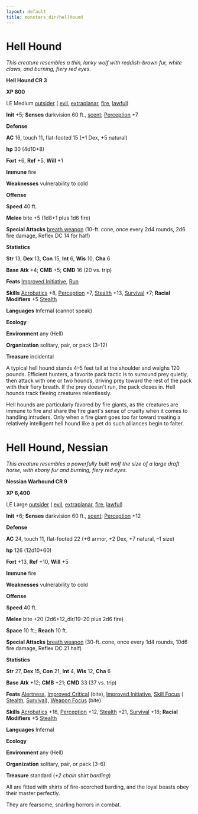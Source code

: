 ```yaml
---
layout: default
title: monsters_dir/hellHound
---
```

# Hell Hound

_This creature resembles a thin, lanky wolf with reddish-brown fur, white claws, and burning, fiery red eyes._

**Hell Hound CR 3**

**XP 800**

LE Medium [outsider](creatureTypes#_outsider) ( [evil](creatureTypes#_evil-subtype), [extraplanar](creatureTypes#_extraplanar-subtype), [fire](creatureTypes#_fire-subtype), [lawful](creatureTypes#_lawful-subtype))

**Init** +5; **Senses** darkvision 60 ft., [scent](universalMonsterRules#_scent); [Perception](../skills_dir/perception#_perception) +7

**Defense**

**AC** 16, touch 11, flat-footed 15 (+1 Dex, +5 natural)

**hp** 30 (4d10+8)

**Fort** +6, **Ref** +5, **Will** +1

**Immune** fire

**Weaknesses** vulnerability to cold

**Offense**

**Speed** 40 ft.

**Melee** bite +5 (1d8+1 plus 1d6 fire)

**Special Attacks** [breath weapon](universalMonsterRules#_breath-weapon) (10-ft. cone, once every 2d4 rounds, 2d6 fire damage, Reflex DC 14 for half)

**Statistics**

**Str** 13, **Dex** 13, **Con** 15, **Int** 6, **Wis** 10, **Cha** 6

**Base**  **Atk** +4; **CMB** +5; **CMD** 16 (20 vs. trip)

**Feats** [Improved Initiative](../feats#_improved-initiative), [Run](../feats#_run)

**Skills** [Acrobatics](../skills_dir/acrobatics#_acrobatics) +8, [Perception](../skills_dir/perception#_perception) +7, [Stealth](../skills_dir/stealth#_stealth) +13, [Survival](../skills_dir/survival#_survival) +7; **Racial Modifiers** +5 [Stealth](../skills_dir/stealth#_stealth)

**Languages** Infernal (cannot speak)

**Ecology**

**Environment** any (Hell)

**Organization** solitary, pair, or pack (3–12)

**Treasure** incidental

A typical hell hound stands 4–5 feet tall at the shoulder and weighs 120 pounds. Efficient hunters, a favorite pack tactic is to surround prey quietly, then attack with one or two hounds, driving prey toward the rest of the pack with their fiery breath. If the prey doesn't run, the pack closes in. Hell hounds track fleeing creatures relentlessly.

Hell hounds are particularly favored by fire giants, as the creatures are immune to fire and share the fire giant's sense of cruelty when it comes to handling intruders. Only when a fire giant goes too far toward treating a relatively intelligent hell hound like a pet do such alliances begin to falter.

# Hell Hound, Nessian

_This creature resembles a powerfully built wolf the size of a large draft horse, with ebony fur and burning, fiery red eyes._

**Nessian Warhound CR 9**

**XP 6,400**

LE Large [outsider](creatureTypes#_outsider) ( [evil](creatureTypes#_evil-subtype), [extraplanar](creatureTypes#_extraplanar-subtype), [fire](creatureTypes#_fire-subtype), [lawful](creatureTypes#_lawful-subtype))

**Init** +6; **Senses** darkvision 60 ft., [scent](universalMonsterRules#_scent); [Perception](../skills_dir/perception#_perception) +12

**Defense**

**AC** 24, touch 11, flat-footed 22 (+6 armor, +2 Dex, +7 natural, –1 size)

**hp** 126 (12d10+60)

**Fort** +13, **Ref** +10, **Will** +5

**Immune** fire

**Weaknesses** vulnerability to cold

**Offense**

**Speed** 40 ft.

**Melee** bite +20 (2d6+12_dir/19–20 plus 2d6 fire)

**Space** 10 ft.; **Reach** 10 ft.

**Special Attacks** [breath weapon](universalMonsterRules#_breath-weapon) (30-ft. cone, once every 1d4 rounds, 10d6 fire damage, Reflex DC 21 half)

**Statistics**

**Str** 27, **Dex** 15, **Con** 21, **Int** 4, **Wis** 12, **Cha** 6

**Base**  **Atk** +12; **CMB** +21; **CMD** 33 (37 vs. trip)

**Feats** [Alertness](../feats#_alertness), [Improved Critical](../feats#_improved-critical) (bite), [Improved Initiative](../feats#_improved-initiative), [Skill Focus](../feats#_skill-focus) ( [Stealth](../skills_dir/stealth#_stealth), [Survival](../skills_dir/survival#_survival)), [Weapon Focus](../feats#_weapon-focus) (bite)

**Skills** [Acrobatics](../skills_dir/acrobatics#_acrobatics) +16, [Perception](../skills_dir/perception#_perception) +12, [Stealth](../skills_dir/stealth#_stealth) +21, [Survival](../skills_dir/survival#_survival) +18; **Racial Modifiers** +5 [Stealth](../skills_dir/stealth#_stealth)

**Languages** Infernal

**Ecology**

**Environment** any (Hell)

**Organization** solitary, pair, or pack (3–6)

**Treasure** standard (_+2 chain shirt barding_)

All are fitted with shirts of fire-scorched barding, and the loyal beasts obey their master perfectly.

They are fearsome, snarling horrors in combat.

